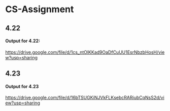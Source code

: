 # CS-Assignment
## 4.22
#### Output for 4.22:
https://drive.google.com/file/d/1cs_ntOlKKad9OaDfCuUU1EsrNbzbHosH/view?usp=sharing
## 4.23
#### Output for 4.23 
https://drive.google.com/file/d/16bTSUGKiNJVkFLKsebcRARiubCqNsS2d/view?usp=sharing
